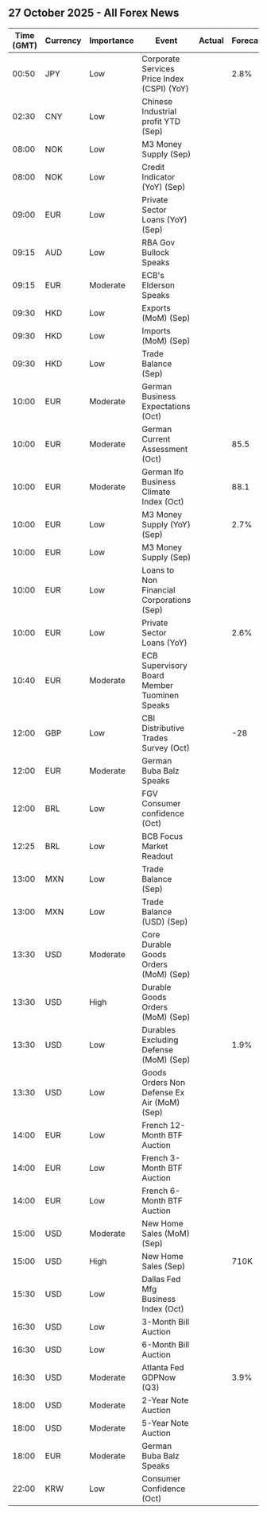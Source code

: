 ## 27 October 2025 - All Forex News

| Time (GMT) | Currency | Importance | Event | Actual | Forecast | Previous |
|------|----------|------------|-------|--------|----------|----------|
| 00:50 | JPY | Low | Corporate Services Price Index (CSPI) (YoY) |  | 2.8% | 2.7% |
| 02:30 | CNY | Low | Chinese Industrial profit YTD (Sep) |  |  | 0.9% |
| 08:00 | NOK | Low | M3 Money Supply (Sep) |  |  | 3,444.5B |
| 08:00 | NOK | Low | Credit Indicator (YoY) (Sep) |  |  | 4.0% |
| 09:00 | EUR | Low | Private Sector Loans (YoY) (Sep) |  |  | 2.5% |
| 09:15 | AUD | Low | RBA Gov Bullock Speaks |  |  |  |
| 09:15 | EUR | Moderate | ECB's Elderson Speaks |  |  |  |
| 09:30 | HKD | Low | Exports (MoM) (Sep) |  |  | 14.5% |
| 09:30 | HKD | Low | Imports (MoM) (Sep) |  |  | 11.5% |
| 09:30 | HKD | Low | Trade Balance (Sep) |  |  | -25.4B |
| 10:00 | EUR | Moderate | German Business Expectations (Oct) |  |  | 89.7 |
| 10:00 | EUR | Moderate | German Current Assessment (Oct) |  | 85.5 | 85.7 |
| 10:00 | EUR | Moderate | German Ifo Business Climate Index (Oct) |  | 88.1 | 87.7 |
| 10:00 | EUR | Low | M3 Money Supply (YoY) (Sep) |  | 2.7% | 2.9% |
| 10:00 | EUR | Low | M3 Money Supply (Sep) |  |  | 16,912.3B |
| 10:00 | EUR | Low | Loans to Non Financial Corporations (Sep) |  |  | 3.0% |
| 10:00 | EUR | Low | Private Sector Loans (YoY) |  | 2.6% | 2.5% |
| 10:40 | EUR | Moderate | ECB Supervisory Board Member Tuominen Speaks |  |  |  |
| 12:00 | GBP | Low | CBI Distributive Trades Survey (Oct) |  | -28 | -29 |
| 12:00 | EUR | Moderate | German Buba Balz Speaks |  |  |  |
| 12:00 | BRL | Low | FGV Consumer confidence (Oct) |  |  | 87.5 |
| 12:25 | BRL | Low | BCB Focus Market Readout |  |  |  |
| 13:00 | MXN | Low | Trade Balance (Sep) |  |  | -1.944B |
| 13:00 | MXN | Low | Trade Balance (USD) (Sep) |  |  | 0.609B |
| 13:30 | USD | Moderate | Core Durable Goods Orders (MoM) (Sep) |  |  | 1.1% |
| 13:30 | USD | High | Durable Goods Orders (MoM) (Sep) |  |  | -2.7% |
| 13:30 | USD | Low | Durables Excluding Defense (MoM) (Sep) |  | 1.9% | -2.5% |
| 13:30 | USD | Low | Goods Orders Non Defense Ex Air (MoM) (Sep) |  |  | 0.8% |
| 14:00 | EUR | Low | French 12-Month BTF Auction |  |  | 2.020% |
| 14:00 | EUR | Low | French 3-Month BTF Auction |  |  | 1.987% |
| 14:00 | EUR | Low | French 6-Month BTF Auction |  |  | 2.015% |
| 15:00 | USD | Moderate | New Home Sales (MoM) (Sep) |  |  | 20.5% |
| 15:00 | USD | High | New Home Sales (Sep) |  | 710K | 800K |
| 15:30 | USD | Low | Dallas Fed Mfg Business Index (Oct) |  |  | -8.7 |
| 16:30 | USD | Low | 3-Month Bill Auction |  |  | 3.810% |
| 16:30 | USD | Low | 6-Month Bill Auction |  |  | 3.660% |
| 16:30 | USD | Moderate | Atlanta Fed GDPNow (Q3) |  | 3.9% | 3.9% |
| 18:00 | USD | Moderate | 2-Year Note Auction |  |  | 3.561% |
| 18:00 | USD | Moderate | 5-Year Note Auction |  |  | 3.710% |
| 18:00 | EUR | Moderate | German Buba Balz Speaks |  |  |  |
| 22:00 | KRW | Low | Consumer Confidence (Oct) |  |  | 110.1 |
